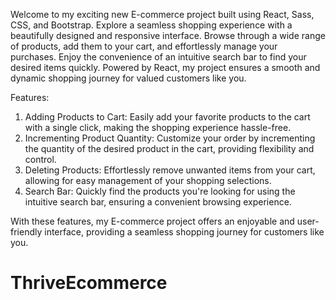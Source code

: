 Welcome to my exciting new E-commerce project built using React, Sass, CSS, and Bootstrap. Explore a seamless shopping experience with a beautifully designed and responsive interface. Browse through a wide range of products, add them to your cart, and effortlessly manage your purchases. Enjoy the convenience of an intuitive search bar to find your desired items quickly. Powered by React, my project ensures a smooth and dynamic shopping journey for valued customers like you.

Features:

1. Adding Products to Cart: Easily add your favorite products to the cart with a single click, making the shopping experience hassle-free.
2. Incrementing Product Quantity: Customize your order by incrementing the quantity of the desired product in the cart, providing flexibility and control.
3. Deleting Products: Effortlessly remove unwanted items from your cart, allowing for easy management of your shopping selections.
4. Search Bar: Quickly find the products you're looking for using the intuitive search bar, ensuring a convenient browsing experience.

With these features, my E-commerce project offers an enjoyable and user-friendly interface, providing a seamless shopping journey for customers like you.
# ThriveEcommerce
